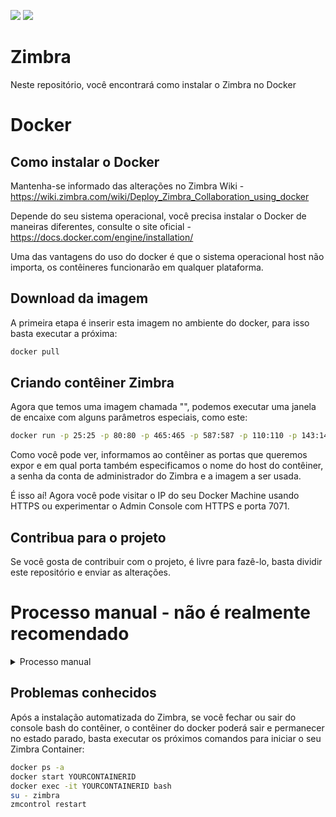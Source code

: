 [![](https://images.microbadger.com/badges/image/busybox42/zimbra-docker-centos.svg)](https://microbadger.com/images/busybox42/zimbra-docker-centos "Get your own image badge on microbadger.com")
[![](https://images.microbadger.com/badges/version/busybox42/zimbra-docker-centos.svg)](https://microbadger.com/images/busybox42/zimbra-docker-centos "Get your own version badge on microbadger.com")

# Zimbra
Neste repositório, você encontrará como instalar o Zimbra no Docker

# Docker
## Como instalar o Docker
Mantenha-se informado das alterações no Zimbra Wiki - https://wiki.zimbra.com/wiki/Deploy_Zimbra_Collaboration_using_docker

Depende do seu sistema operacional, você precisa instalar o Docker de maneiras diferentes, consulte o site oficial - https://docs.docker.com/engine/installation/

Uma das vantagens do uso do docker é que o sistema operacional host não importa, os contêineres funcionarão em qualquer plataforma.

## Download da imagem
A primeira etapa é inserir esta imagem no ambiente do docker, para isso basta executar a próxima:
```bash
docker pull 
```

## Criando contêiner Zimbra
Agora que temos uma imagem chamada "", podemos executar uma janela de encaixe com alguns parâmetros especiais, como este:
```bash
docker run -p 25:25 -p 80:80 -p 465:465 -p 587:587 -p 110:110 -p 143:143 -p 993:993 -p 995:995 -p 443:443 -p 8080:8080 -p 8443:8443 -p 7071:7071 -p 9071:9071 -h zimbra-docker.zimbra.io --dns 127.0.0.1 --dns 8.8.8.8 -i -t -e PASSWORD=Zimbra2017 ""
```
Como você pode ver, informamos ao contêiner as portas que queremos expor e em qual porta também especificamos o nome do host do contêiner, a senha da conta de administrador do Zimbra e a imagem a ser usada.

É isso aí! Agora você pode visitar o IP do seu Docker Machine usando HTTPS ou experimentar o Admin Console com HTTPS e porta 7071.

## Contribua para o projeto
Se você gosta de contribuir com o projeto, é livre para fazê-lo, basta dividir este repositório e enviar as alterações.

# Processo manual - não é realmente recomendado

<details>
  <summary>Processo manual</summary>

## Criando a imagem do Zimbra

  O conteúdo do Dockerfile e do start.sh é baseado no próximo script - ZimbraEasyInstall. O Dockerfile cria uma imagem do CentOS 7 e instala nele todas as dependências do SO que o Zimbra precisa, quando o contêiner é iniciado, inicia automaticamente com o script start.sh que cria um arquivo de configuração automática que é injetado durante a instalação do zimbra.

### Usando git
Baixe no github, você precisará do git instalado no seu sistema operacional

```bash
git clone 
```
### Usando o wget
Para quem deseja usar o wget, siga as próximas instruções para baixar o pacote Zimbra-docker. Pode ser necessário instalar e descompactar o wget no seu sistema operacional
```bash
wget 
unzip master.zip
```

### Crie a imagem usando o Dockerfile
O `Makefile` no diretório docker / fornece uma maneira conveniente de criar sua imagem do docker. Você precisará fazer no seu sistema operacional. Apenas rode

```bash
cd zimbra-docker-centos/docker
sudo make
```

O nome da imagem padrão é zimbra_docker.

### Implantar o contêiner do Docker
Agora, implante o contêiner com base na imagem anterior. Além de publicar as portas do Zimbra Collaboration, o nome do host e o DNS adequado, como você deseja usar o bind como um servidor de nomes DNS local dentro do contêiner, também enviaremos a senha que queremos para o nosso Servidor Zimbra, como senha de administrador, caixa de correio, LDAP, etc .: Sintaxe:
```bash
docker run -p PORTS -h HOSTNAME.DOMAIN --dns DNSSERVER -i -t -e PASSWORD=YOURPASSWORD NAMEOFDOCKERIMAGE
```
Exemplo:
```bash
docker run -p 25:25 -p 80:80 -p 465:465 -p 587:587 -p 110:110 -p 143:143 -p 993:993 -p 995:995 -p 443:443 -p 8080:8080 -p 8443:8443 -p 7071:7071 -p 9071:9071 -h zimbra-docker.zimbra.io --dns 127.0.0.1 --dns 8.8.8.8 -i -t -e PASSWORD=Zimbra2019 zimbra_docker_centos
```
Dependendo das configurações de limites, pode ser necessário adicionar uma opção --ulimits.
Exemplo:
```bash
docker run -p 25:25 -p 80:80 -p 465:465 -p 587:587 -p 110:110 -p 143:143 -p 993:993 -p 995:995 -p 443:443 -p 8080:8080 -p 8443:8443 -p 7071:7071 -p 9071:9071 -h zimbra-docker.zimbra.io --dns 127.0.0.1 --dns 8.8.8.8 -i -t -e PASSWORD=Zimbra2019 --ulimit nofile=524288:524288 zimbra_docker_centos
```

Isso criará o contêiner em alguns segundos e executará automaticamente o start.sh:

* Instale um servidor DNS com base no dnsmasq
* Configure todo o servidor DNS para resolver automaticamente o MX interno e o nome do host que definimos ao iniciar o contêiner.
* Instale um novo Zimbra Collaboration 8.8.8 no Zimbra Chat and Drive!
* Crie 2 arquivos para automatizar a instalação do Zimbra Collaboration, as teclas digitadas e os config.defaults.
* Inicie a instalação do Zimbra baseada apenas em .install.sh -s
* Injete no arquivo config.defaults todos os parâmetros configurados automaticamente com o nome do host, domínio, IP e senha que você definiu anteriormente.

O script leva alguns minutos, dependendo da velocidade da Internet e dos recursos.

</details>

## Problemas conhecidos

Após a instalação automatizada do Zimbra, se você fechar ou sair do console bash do contêiner, o contêiner do docker poderá sair e permanecer no estado parado, basta executar os próximos comandos para iniciar o seu Zimbra Container:

```bash
docker ps -a 
docker start YOURCONTAINERID
docker exec -it YOURCONTAINERID bash
su - zimbra
zmcontrol restart
```
